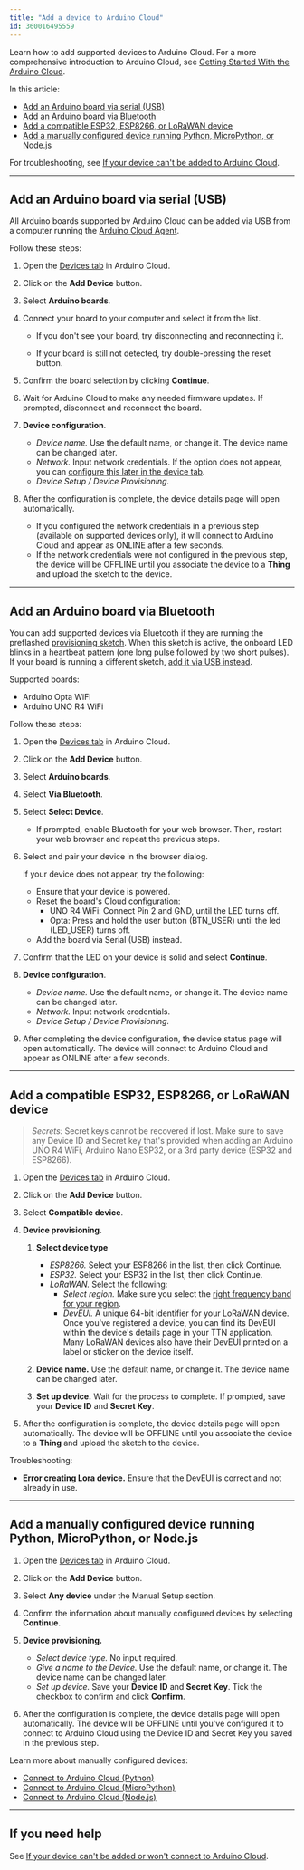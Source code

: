 ```yaml
---
title: "Add a device to Arduino Cloud"
id: 360016495559
---
```


Learn how to add supported devices to Arduino Cloud. For a more comprehensive introduction to Arduino Cloud, see [Getting Started With the Arduino Cloud](https://docs.arduino.cc/cloud/iot-cloud/tutorials/iot-cloud-getting-started).

In this article:

- [Add an Arduino board via serial (USB)](#add-an-arduino-board-via-serial-usb)
- [Add an Arduino board via Bluetooth](#add-an-arduino-board-via-bluetooth)
- [Add a compatible ESP32, ESP8266, or LoRaWAN device](#add-a-compatible-esp32-esp8266-or-lorawan-device)
- [Add a manually configured device running Python, MicroPython, or Node.js](#add-a-manually-configured-device-running-python-micropython-or-nodejs)

For troubleshooting, see [If your device can't be added to Arduino Cloud](https://support.arduino.cc/hc/en-us/articles/360019355679-If-your-device-can-t-be-added-to-Arduino-Cloud).

---

## Add an Arduino board via serial (USB)

All Arduino boards supported by Arduino Cloud can be added via USB from a computer running the [Arduino Cloud Agent](https://support.arduino.cc/hc/en-us/articles/360014869820-Install-the-Arduino-Cloud-Agent).

Follow these steps:

1. Open the [Devices tab](https://app.arduino.cc/devices) in Arduino Cloud.

1. Click on the **Add Device** button.

1. Select **Arduino boards**.

1. Connect your board to your computer and select it from the list.

   - If you don't see your board, try disconnecting and reconnecting it.

   - If your board is still not detected, try double-pressing the reset button.

1. Confirm the board selection by clicking **Continue**.

1. Wait for Arduino Cloud to make any needed firmware updates. If prompted, disconnect and reconnect the board.

1. **Device configuration**.

   - _Device name._ Use the default name, or change it. The device name can be changed later.
   - _Network._ Input network credentials. If the option does not appear, you can [configure this later in the device tab](https://support.arduino.cc/hc/en-us/articles/14416141314332-Configure-or-change-the-network-credentials-of-a-Thing).
   - _Device Setup / Device Provisioning._

1. After the configuration is complete, the device details page will open automatically.

   - If you configured the network credentials in a previous step (available on supported devices only), it will connect to Arduino Cloud and appear as ONLINE after a few seconds.
   - If the network credentials were not configured in the previous step, the device will be OFFLINE until you associate the device to a **Thing** and upload the sketch to the device. <!-- TODO: Link to article -->

<!-- TODO:

- Save secrets for Nano ESP32

-->

---

## Add an Arduino board via Bluetooth

You can add supported devices via Bluetooth if they are running the preflashed [provisioning sketch](https://docs.arduino.cc/arduino-cloud/hardware/device-provisioning/). When this sketch is active, the onboard LED blinks in a heartbeat pattern (one long pulse followed by two short pulses). If your board is running a different sketch, [add it via USB instead](add-an-arduino-board-via-serial-usb).

Supported boards:

- Arduino Opta WiFi
- Arduino UNO R4 WiFi

Follow these steps:

1. Open the [Devices tab](https://app.arduino.cc/devices) in Arduino Cloud.

2. Click on the **Add Device** button.

3. Select **Arduino boards**.

4. Select **Via Bluetooth**.

5. Select **Select Device**.

   - If prompted, enable Bluetooth for your web browser. Then, restart your web browser and repeat the previous steps.

6. Select and pair your device in the browser dialog.

   If your device does not appear, try the following:

   - Ensure that your device is powered.
   - Reset the board's Cloud configuration:
     - UNO R4 WiFi: Connect Pin 2 and GND, until the LED turns off.
     - Opta: Press and hold the user button (BTN_USER) until the led (LED_USER) turns off.
   - Add the board via Serial (USB) instead.

7. Confirm that the LED on your device is solid and select **Continue**.

8. **Device configuration**.

   - _Device name._ Use the default name, or change it. The device name can be changed later.
   - _Network._ Input network credentials.
   - _Device Setup / Device Provisioning._

9. After completing the device configuration, the device status page will open automatically. The device will connect to Arduino Cloud and appear as ONLINE after a few seconds.

---

## Add a compatible ESP32, ESP8266, or LoRaWAN device

> _Secrets:_ Secret keys cannot be recovered if lost. Make sure to save any Device ID and Secret key that's provided when adding an Arduino UNO R4 WiFi, Arduino Nano ESP32, or a 3rd party device (ESP32 and ESP8266).

1. Open the [Devices tab](https://app.arduino.cc/devices) in Arduino Cloud.

2. Click on the **Add Device** button.

3. Select **Compatible device**.

4. **Device provisioning.**

   1. **Select device type**

      - _ESP8266._ Select your ESP8266 in the list, then click Continue.
      - _ESP32._ Select your ESP32 in the list, then click Continue.
      - _LoRaWAN._ Select the following:
        - _Select region._ Make sure you select the [right frequency band for your region](https://www.thethingsnetwork.org/docs/lorawan/frequencies-by-country/).
        - _DevEUI._ A unique 64-bit identifier for your LoRaWAN device. Once you've registered a device, you can find its DevEUI within the device's details page in your TTN application. Many LoRaWAN devices also have their DevEUI printed on a label or sticker on the device itself.

   2. **Device name.** Use the default name, or change it. The device name can be changed later.

   3. **Set up device.** Wait for the process to complete. If prompted, save your **Device ID** and **Secret Key**.

5. After the configuration is complete, the device details page will open automatically. The device will be OFFLINE until you associate the device to a **Thing** and upload the sketch to the device.

<!-- If it's the first LoRaWAN device you set up, you will receive an email with the credentials to access [The Things Stack](https://arduino.eu1.cloud.thethings.industries/console/) console, to check the gateways nearby, or set up a new one. -->

Troubleshooting:

- **Error creating Lora device.** Ensure that the DevEUI is correct and not already in use.

---

## Add a manually configured device running Python, MicroPython, or Node.js

1. Open the [Devices tab](https://app.arduino.cc/devices) in Arduino Cloud.

2. Click on the **Add Device** button.

3. Select **Any device** under the Manual Setup section.

4. Confirm the information about manually configured devices by selecting **Continue**.

5. **Device provisioning.**

   - _Select device type._ No input required.
   - _Give a name to the Device._ Use the default name, or change it. The device name can be changed later.
   - _Set up device._ Save your **Device ID** and **Secret Key**. Tick the checkbox to confirm and click **Confirm**.

6. After the configuration is complete, the device details page will open automatically. The device will be OFFLINE until you've configured it to connect to Arduino Cloud using the Device ID and Secret Key you saved in the previous step.

Learn more about manually configured devices:

- [Connect to Arduino Cloud (Python)](https://docs.arduino.cc/arduino-cloud/guides/python)
- [Connect to Arduino Cloud (MicroPython)](https://docs.arduino.cc/arduino-cloud/guides/micropython)
- [Connect to Arduino Cloud (Node.js)](https://docs.arduino.cc/arduino-cloud/guides/javascript)

---

## If you need help

See [If your device can't be added or won't connect to Arduino Cloud](https://support.arduino.cc/hc/en-us/articles/360019355679-If-your-device-is-not-connecting-to-IoT-Cloud).

<!-- markdownlint-disable-file HC001 -->
